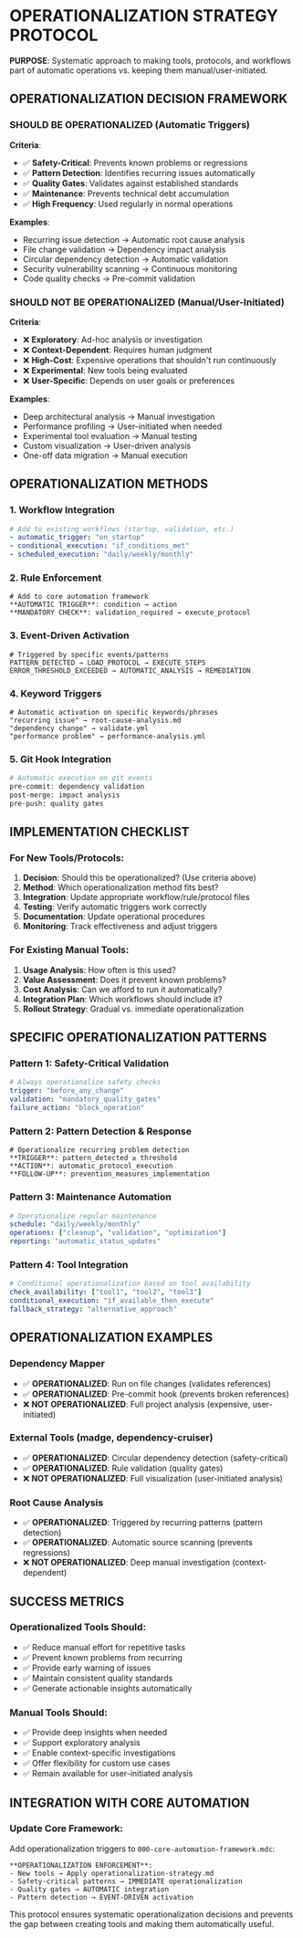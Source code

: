 <!-- FILE_MAP_BEGIN 
<!--
{"file_metadata":{"title":"Operationalization Strategy Protocol","description":"A systematic approach document outlining criteria, methods, patterns, examples, and integration strategies for operationalizing tools, protocols, and workflows automatically versus keeping them manual or user-initiated.","last_updated":"2025-07-31","type":"documentation"},"ai_instructions":"Analyze the document to identify major thematic sections reflecting the operationalization strategy including decision frameworks, methods, implementation checklists, patterns, examples, success metrics, and integration guidance. Provide precise line ranges for each section without overlap. Highlight key elements such as criteria lists, example lists, code blocks illustrating methods and patterns, checklists, and integration instructions. Ensure the JSON output includes clear section names and descriptions to facilitate navigation and comprehension of the document's structure and content.","sections":[{"name":"Introduction and Purpose","description":"Introduces the operationalization strategy protocol, its purpose, and overall goal of automating tools and workflows versus manual operation.","line_start":7,"line_end":10},{"name":"Operationalization Decision Framework","description":"Defines criteria and examples for deciding which tools and protocols should be operationalized automatically and which should remain manual or user-initiated.","line_start":11,"line_end":44},{"name":"Operationalization Methods","description":"Describes five primary methods for operationalizing tools and workflows, including workflow integration, rule enforcement, event-driven activation, keyword triggers, and git hook integration, supported by code block examples.","line_start":45,"line_end":84},{"name":"Implementation Checklist","description":"Provides step-by-step checklists for operationalizing new tools/protocols and transitioning existing manual tools to automated operation.","line_start":85,"line_end":101},{"name":"Specific Operationalization Patterns","description":"Details four common operationalization patterns with code examples, including safety-critical validation, pattern detection and response, maintenance automation, and conditional tool integration.","line_start":102,"line_end":135},{"name":"Operationalization Examples","description":"Gives concrete examples of operationalized and non-operationalized tools such as dependency mappers, external tools, and root cause analysis, illustrating application of the decision framework.","line_start":136,"line_end":152},{"name":"Success Metrics","description":"Lists criteria and expectations for operationalized tools and manual tools to measure effectiveness and appropriate usage.","line_start":153,"line_end":168},{"name":"Integration with Core Automation","description":"Explains how to update the core automation framework to incorporate operationalization triggers and enforce the strategy across tools and workflows, including a code block example.","line_start":169,"line_end":184}],"key_elements":[{"name":"Criteria for Automatic Operationalization","description":"List of criteria defining when tools should be operationalized automatically, including safety-critical, pattern detection, quality gates, maintenance, and high frequency.","line":14},{"name":"Examples of Automatic Operationalization","description":"Examples illustrating automatic triggers such as recurring issue detection and security vulnerability scanning.","line":20},{"name":"Criteria for Manual/User-Initiated Tools","description":"List of criteria for tools that should remain manual, including exploratory, context-dependent, high-cost, experimental, and user-specific.","line":30},{"name":"Examples of Manual/User-Initiated Tools","description":"Examples such as deep architectural analysis and performance profiling that are better suited for manual operation.","line":36},{"name":"Workflow Integration Code Block","description":"YAML code snippet showing how to add operationalization to existing workflows with automatic, conditional, and scheduled execution.","line":48},{"name":"Rule Enforcement Code Block","description":"Markdown code block demonstrating automatic trigger conditions and mandatory checks within the core automation framework.","line":56},{"name":"Event-Driven Activation Code Block","description":"Code snippet illustrating event-driven triggers that load protocols and execute remediation steps.","line":63},{"name":"Keyword Triggers Code Block","description":"Example of automatic activation based on specific keywords or phrases linking to relevant protocols or workflows.","line":72},{"name":"Git Hook Integration Code Block","description":"Bash script example showing automatic execution of validation and analysis on git events like pre-commit and post-merge.","line":80},{"name":"Implementation Checklist for New Tools","description":"Stepwise checklist guiding decision, method selection, integration, testing, documentation, and monitoring for new operationalized tools.","line":87},{"name":"Implementation Checklist for Existing Manual Tools","description":"Checklist focusing on usage analysis, value assessment, cost analysis, integration planning, and rollout strategy for manual tools.","line":95},{"name":"Safety-Critical Validation Pattern Code","description":"YAML snippet enforcing mandatory quality gates before any change to ensure safety-critical validation.","line":107},{"name":"Pattern Detection & Response Pattern Code","description":"Markdown code block defining triggers and actions for automatic protocol execution upon pattern detection.","line":113},{"name":"Maintenance Automation Pattern Code","description":"YAML example scheduling regular maintenance operations with automatic status reporting.","line":123},{"name":"Tool Integration Pattern Code","description":"YAML snippet showing conditional execution based on tool availability with fallback strategies.","line":131},{"name":"Operationalization Examples - Dependency Mapper","description":"List of operationalized and non-operationalized use cases for the dependency mapper tool.","line":139},{"name":"Operationalization Examples - External Tools","description":"Examples of operationalized circular dependency detection and rule validation versus manual visualization.","line":144},{"name":"Operationalization Examples - Root Cause Analysis","description":"Examples of automatic triggering by recurring patterns versus manual deep investigation.","line":149},{"name":"Success Metrics for Operationalized Tools","description":"Criteria such as reducing manual effort, preventing problems, and generating insights automatically.","line":156},{"name":"Success Metrics for Manual Tools","description":"Criteria emphasizing deep insights, exploratory support, and flexibility for user-driven analysis.","line":163},{"name":"Core Automation Framework Update Code Block","description":"Markdown code block detailing operationalization enforcement rules to be added to the core automation framework.","line":172}]}
-->
<!-- FILE_MAP_END -->

# OPERATIONALIZATION STRATEGY PROTOCOL

**PURPOSE**: Systematic approach to making tools, protocols, and workflows part of automatic operations vs. keeping them manual/user-initiated.

## OPERATIONALIZATION DECISION FRAMEWORK

### **SHOULD BE OPERATIONALIZED** (Automatic Triggers)

**Criteria**:
- ✅ **Safety-Critical**: Prevents known problems or regressions
- ✅ **Pattern Detection**: Identifies recurring issues automatically
- ✅ **Quality Gates**: Validates against established standards
- ✅ **Maintenance**: Prevents technical debt accumulation
- ✅ **High Frequency**: Used regularly in normal operations

**Examples**:
- Recurring issue detection → Automatic root cause analysis
- File change validation → Dependency impact analysis
- Circular dependency detection → Automatic validation
- Security vulnerability scanning → Continuous monitoring
- Code quality checks → Pre-commit validation

### **SHOULD NOT BE OPERATIONALIZED** (Manual/User-Initiated)

**Criteria**:
- ❌ **Exploratory**: Ad-hoc analysis or investigation
- ❌ **Context-Dependent**: Requires human judgment
- ❌ **High-Cost**: Expensive operations that shouldn't run continuously
- ❌ **Experimental**: New tools being evaluated
- ❌ **User-Specific**: Depends on user goals or preferences

**Examples**:
- Deep architectural analysis → Manual investigation
- Performance profiling → User-initiated when needed
- Experimental tool evaluation → Manual testing
- Custom visualization → User-driven analysis
- One-off data migration → Manual execution

## OPERATIONALIZATION METHODS

### **1. Workflow Integration**
```yaml
# Add to existing workflows (startup, validation, etc.)
- automatic_trigger: "on_startup"
- conditional_execution: "if_conditions_met"
- scheduled_execution: "daily/weekly/monthly"
```

### **2. Rule Enforcement**
```mdc
# Add to core automation framework
**AUTOMATIC TRIGGER**: condition → action
**MANDATORY CHECK**: validation_required → execute_protocol
```

### **3. Event-Driven Activation**
```
# Triggered by specific events/patterns
PATTERN_DETECTED → LOAD_PROTOCOL → EXECUTE_STEPS
ERROR_THRESHOLD_EXCEEDED → AUTOMATIC_ANALYSIS → REMEDIATION
```

### **4. Keyword Triggers**
```
# Automatic activation on specific keywords/phrases
"recurring issue" → root-cause-analysis.md
"dependency change" → validate.yml
"performance problem" → performance-analysis.yml
```

### **5. Git Hook Integration**
```bash
# Automatic execution on git events
pre-commit: dependency validation
post-merge: impact analysis
pre-push: quality gates
```

## IMPLEMENTATION CHECKLIST

### **For New Tools/Protocols**:
1. **Decision**: Should this be operationalized? (Use criteria above)
2. **Method**: Which operationalization method fits best?
3. **Integration**: Update appropriate workflow/rule/protocol files
4. **Testing**: Verify automatic triggers work correctly
5. **Documentation**: Update operational procedures
6. **Monitoring**: Track effectiveness and adjust triggers

### **For Existing Manual Tools**:
1. **Usage Analysis**: How often is this used?
2. **Value Assessment**: Does it prevent known problems?
3. **Cost Analysis**: Can we afford to run it automatically?
4. **Integration Plan**: Which workflows should include it?
5. **Rollout Strategy**: Gradual vs. immediate operationalization

## SPECIFIC OPERATIONALIZATION PATTERNS

### **Pattern 1: Safety-Critical Validation**
```yaml
# Always operationalize safety checks
trigger: "before_any_change"
validation: "mandatory_quality_gates"
failure_action: "block_operation"
```

### **Pattern 2: Pattern Detection & Response**
```mdc
# Operationalize recurring problem detection
**TRIGGER**: pattern_detected ≥ threshold
**ACTION**: automatic_protocol_execution
**FOLLOW-UP**: prevention_measures_implementation
```

### **Pattern 3: Maintenance Automation**
```yaml
# Operationalize regular maintenance
schedule: "daily/weekly/monthly"
operations: ["cleanup", "validation", "optimization"]
reporting: "automatic_status_updates"
```

### **Pattern 4: Tool Integration**
```yaml
# Conditional operationalization based on tool availability
check_availability: ["tool1", "tool2", "tool3"]
conditional_execution: "if_available_then_execute"
fallback_strategy: "alternative_approach"
```

## OPERATIONALIZATION EXAMPLES

### **Dependency Mapper**
- ✅ **OPERATIONALIZED**: Run on file changes (validates references)
- ✅ **OPERATIONALIZED**: Pre-commit hook (prevents broken references)
- ❌ **NOT OPERATIONALIZED**: Full project analysis (expensive, user-initiated)

### **External Tools (madge, dependency-cruiser)**
- ✅ **OPERATIONALIZED**: Circular dependency detection (safety-critical)
- ✅ **OPERATIONALIZED**: Rule validation (quality gates)
- ❌ **NOT OPERATIONALIZED**: Full visualization (user-initiated analysis)

### **Root Cause Analysis**
- ✅ **OPERATIONALIZED**: Triggered by recurring patterns (pattern detection)
- ✅ **OPERATIONALIZED**: Automatic source scanning (prevents regressions)
- ❌ **NOT OPERATIONALIZED**: Deep manual investigation (context-dependent)

## SUCCESS METRICS

### **Operationalized Tools Should**:
- ✅ Reduce manual effort for repetitive tasks
- ✅ Prevent known problems from recurring
- ✅ Provide early warning of issues
- ✅ Maintain consistent quality standards
- ✅ Generate actionable insights automatically

### **Manual Tools Should**:
- ✅ Provide deep insights when needed
- ✅ Support exploratory analysis
- ✅ Enable context-specific investigations
- ✅ Offer flexibility for custom use cases
- ✅ Remain available for user-initiated analysis

## INTEGRATION WITH CORE AUTOMATION

### **Update Core Framework**:
Add operationalization triggers to `000-core-automation-framework.mdc`:
```mdc
**OPERATIONALIZATION ENFORCEMENT**:
- New tools → Apply operationalization-strategy.md
- Safety-critical patterns → IMMEDIATE operationalization
- Quality gates → AUTOMATIC integration
- Pattern detection → EVENT-DRIVEN activation
```

This protocol ensures systematic operationalization decisions and prevents the gap between creating tools and making them automatically useful.
